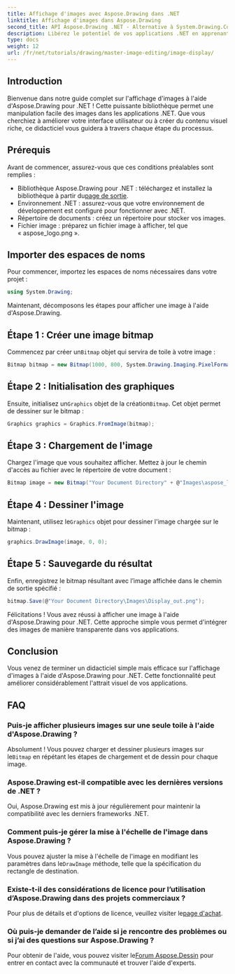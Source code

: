 ```yaml
---
title: Affichage d'images avec Aspose.Drawing dans .NET
linktitle: Affichage d'images dans Aspose.Drawing
second_title: API Aspose.Drawing .NET - Alternative à System.Drawing.Common
description: Libérez le potentiel de vos applications .NET en apprenant à afficher des images sans effort à l'aide de la bibliothèque Aspose.Drawing. Ce didacticiel complet fournit un guide clair, étape par étape.
type: docs
weight: 12
url: /fr/net/tutorials/drawing/master-image-editing/image-display/
---
```

## Introduction

Bienvenue dans notre guide complet sur l'affichage d'images à l'aide d'Aspose.Drawing pour .NET ! Cette puissante bibliothèque permet une manipulation facile des images dans les applications .NET. Que vous cherchiez à améliorer votre interface utilisateur ou à créer du contenu visuel riche, ce didacticiel vous guidera à travers chaque étape du processus.

## Prérequis

Avant de commencer, assurez-vous que ces conditions préalables sont remplies :

-  Bibliothèque Aspose.Drawing pour .NET : téléchargez et installez la bibliothèque à partir du[page de sortie](https://releases.aspose.com/drawing/net/).
- Environnement .NET : assurez-vous que votre environnement de développement est configuré pour fonctionner avec .NET.
- Répertoire de documents : créez un répertoire pour stocker vos images.
- Fichier image : préparez un fichier image à afficher, tel que « aspose_logo.png ».

## Importer des espaces de noms

Pour commencer, importez les espaces de noms nécessaires dans votre projet :

```csharp
using System.Drawing;
```

Maintenant, décomposons les étapes pour afficher une image à l'aide d'Aspose.Drawing.

## Étape 1 : Créer une image bitmap

 Commencez par créer un`Bitmap` objet qui servira de toile à votre image :

```csharp
Bitmap bitmap = new Bitmap(1000, 800, System.Drawing.Imaging.PixelFormat.Format32bppPArgb);
```

## Étape 2 : Initialisation des graphiques

 Ensuite, initialisez un`Graphics` objet de la création`Bitmap`. Cet objet permet de dessiner sur le bitmap :

```csharp
Graphics graphics = Graphics.FromImage(bitmap);
```

## Étape 3 : Chargement de l'image

Chargez l'image que vous souhaitez afficher. Mettez à jour le chemin d'accès au fichier avec le répertoire de votre document :

```csharp
Bitmap image = new Bitmap("Your Document Directory" + @"Images\aspose_logo.png");
```

## Étape 4 : Dessiner l'image

 Maintenant, utilisez le`Graphics` objet pour dessiner l'image chargée sur le bitmap :

```csharp
graphics.DrawImage(image, 0, 0);
```

## Étape 5 : Sauvegarde du résultat

Enfin, enregistrez le bitmap résultant avec l’image affichée dans le chemin de sortie spécifié :

```csharp
bitmap.Save(@"Your Document Directory\Images\Display_out.png");
```

Félicitations ! Vous avez réussi à afficher une image à l'aide d'Aspose.Drawing pour .NET. Cette approche simple vous permet d'intégrer des images de manière transparente dans vos applications.

## Conclusion

Vous venez de terminer un didacticiel simple mais efficace sur l'affichage d'images à l'aide d'Aspose.Drawing pour .NET. Cette fonctionnalité peut améliorer considérablement l'attrait visuel de vos applications.

## FAQ

### Puis-je afficher plusieurs images sur une seule toile à l'aide d'Aspose.Drawing ?

 Absolument ! Vous pouvez charger et dessiner plusieurs images sur le`Bitmap` en répétant les étapes de chargement et de dessin pour chaque image.

### Aspose.Drawing est-il compatible avec les dernières versions de .NET ?

Oui, Aspose.Drawing est mis à jour régulièrement pour maintenir la compatibilité avec les derniers frameworks .NET.

### Comment puis-je gérer la mise à l'échelle de l'image dans Aspose.Drawing ?

 Vous pouvez ajuster la mise à l'échelle de l'image en modifiant les paramètres dans le`DrawImage` méthode, telle que la spécification du rectangle de destination.

### Existe-t-il des considérations de licence pour l’utilisation d’Aspose.Drawing dans des projets commerciaux ?

 Pour plus de détails et d'options de licence, veuillez visiter le[page d'achat](https://purchase.conholdate.com/buy).

### Où puis-je demander de l’aide si je rencontre des problèmes ou si j’ai des questions sur Aspose.Drawing ?

Pour obtenir de l'aide, vous pouvez visiter le[Forum Aspose.Dessin](https://forum.aspose.com/c/diagram/17) pour entrer en contact avec la communauté et trouver l'aide d'experts.